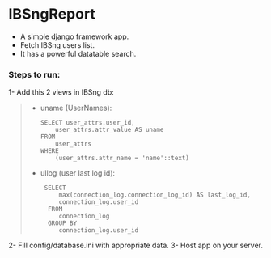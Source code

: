 # IBSngReport
- A simple django framework app.
- Fetch IBSng users list.
- It has a powerful datatable search.

### Steps to run:

1- Add this 2 views in IBSng db:
> - uname (UserNames):
>    
>		SELECT user_attrs.user_id,
>			user_attrs.attr_value AS uname
>		FROM 
>			user_attrs
>		WHERE
>       	(user_attrs.attr_name = 'name'::text)
>            
> - ullog (user last log id):
>    
>        SELECT 
>            max(connection_log.connection_log_id) AS last_log_id,
>            connection_log.user_id
>         FROM 
>            connection_log
>         GROUP BY 
>            connection_log.user_id
                
2- Fill config/database.ini with appropriate data.
3- Host app on your server.
